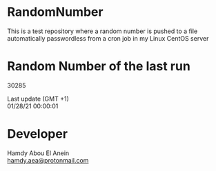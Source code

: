 # RandomNumber    
This is a test repository where a random number is pushed to a file automatically passwordless from a cron job in my Linux CentOS server    
# Random Number of the last run   
30285
      
Last update (GMT +1)    
01/28/21 00:00:01
# Developer    
Hamdy Abou El Anein   
hamdy.aea@protonmail.com
